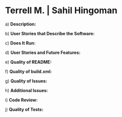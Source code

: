 # Terrell M. | Sahil Hingoman

a) **Description:**

b) **User Stories that Describe the Software:**

c) **Does It Run:**

d) **User Stories and Future Features:**

e) **Quality of README:**

f) **Quality of build.xml:**

g) **Quality of Issues:**

h) **Additional Issues:**

i) **Code Review:**

j) **Quality of Tests:**
